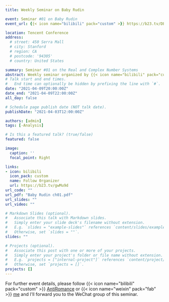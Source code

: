 ```yaml
---
title: Weekly Seminar on Baby Rudin

event: Seminar #01 on Baby Rudin
event_url: {{< icon name="bilibili" pack="custom" >}} https://b23.tv/DEXlRN

location: Tencent Conference
address:
  # street: 450 Serra Mall
  # city: Stanford
  # region: CA
  # postcode: '94305'
  # country: United States

summary: Seminar #01 on the Real and Complex Number Systems
abstract: Weekly seminar organized by {{< icon name="bilibili" pack="custom" >}} [AntiRomance](https://b23.tv/gwMu9d)
# Talk start and end times.
#   End time can optionally be hidden by prefixing the line with `#`.
date: "2021-04-09T20:00:00Z"
date_end: "2021-04-09T22:00:00Z"
all_day: false

# Schedule page publish date (NOT talk date).
publishDate: "2021-04-03T12:00:00Z"

authors: [admin]
tags: [-Analysis]

# Is this a featured talk? (true/false)
featured: false

image:
  caption: ''
  focal_point: Right

links:
- icon: bilibili
  icon_pack: custom
  name: Follow 0rganizer
  url: https://b23.tv/gwMu9d
url_code: ""
url_pdf: "Baby Rudin ch01.pdf"
url_slides: ""
url_video: ""

# Markdown Slides (optional).
#   Associate this talk with Markdown slides.
#   Simply enter your slide deck's filename without extension.
#   E.g. `slides = "example-slides"` references `content/slides/example-slides.md`.
#   Otherwise, set `slides = ""`.
slides: ""

# Projects (optional).
#   Associate this post with one or more of your projects.
#   Simply enter your project's folder or file name without extension.
#   E.g. `projects = ["internal-project"]` references `content/project/deep-learning/index.md`.
#   Otherwise, set `projects = []`.
projects: []
---
```


For further event details, please follow {{< icon name="bilibili" pack="custom" >}} [AntiRomance](https://b23.tv/gwMu9d) or {{< icon name="weixin" pack="fab" >}} [me](https://1drv.ms/u/s!Av0DBqC1uDGdcIz7UPnHOMbAqk8?e=7KApc0) and I'll forward you to the WeChat group of this seminar.

